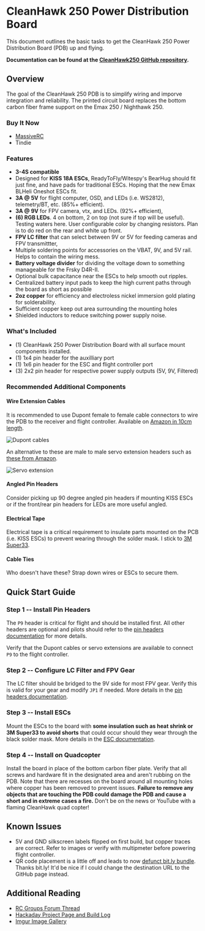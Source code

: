 # CleanHawk 250 Power Distribution Board

This document outlines the basic tasks to get the CleanHawk 250 Power Distribution Board (PDB) up and flying.

**Documentation can be found at the [CleanHawk250 GitHub repository](https://github.com/kylemanna/cleanhawk250).**


## Overview

The goal of the CleanHawk 250 PDB is to simplify wiring and imporve integration and reliability.  The printed circuit board replaces the bottom carbon fiber frame support on the Emax 250 / Nighthawk 250.

### Buy It Now

* [MassiveRC](http://bit.ly/1aG1E3O)
* Tindie

### Features

* **3-4S compatible**
* Designed for **KISS 18A ESCs**, ReadyToFly/Witespy's BearHug should fit just fine, and have pads for traditional ESCs. Hoping that the new Emax BLHeli Oneshot ESCs fit.
* **3A @ 5V** for flight computer, OSD, and LEDs (i.e. WS2812), telemetry/BT, etc. (85%+ efficient).
* **3A @ 9V** for FPV camera, vtx, and LEDs. (92%+ efficient),
* **(6) RGB LEDs**. 4 on bottom, 2 on top (not sure if top will be useful). Testing waters here. User configurable color by changing resistors. Plan is to do red on the rear and white up front.
* **FPV LC filter** that can select between 9V or 5V for feeding cameras and FPV transmittter,
* Multiple soldering points for accessories on the VBAT, 9V, and 5V rail. Helps to contain the wiring mess.
* **Battery voltage divider** for dividing the voltage down to something manageable for the Frsky D4R-II.
* Optional bulk capacitance near the ESCs to help smooth out ripples.
* Centralized battery input pads to keep the high current paths through the board as short as possible
* **2oz copper** for efficiency and electroless nickel immersion gold plating for solderability.
* Sufficient copper keep out area surrounding the mounting holes
* Shielded inductors to reduce switching power supply noise.

### What's Included

* (1) CleanHawk 250 Power Distribution Board with all surface mount components installed.
* (1) 1x4 pin header for the auxilliary port
* (1) 1x6 pin header for the ESC and flight controller port
* (3) 2x2 pin header for respective power supply outputs (5V, 9V, Filtered)

### Recommended Additional Components

#### Wire Extension Cables

It is recommended to use Dupont female to female cable connectors to wire the PDB to the receiver and flight controller. Available on [Amazon in 10cm length](http://amzn.com/B00KOL5BCC).

![Dupont cables](http://i.imgur.com/sG2cDaPm.jpg)

An alternative to these are male to male servo extension headers such as [these from Amazon](http://amzn.com/B00FGLSTY2).

![Servo extension](http://i.imgur.com/mOOl1RLm.jpg)

#### Angled Pin Headers

Consider picking up 90 degree angled pin headers if mounting KISS ESCs or if the front/rear pin headers for LEDs are more useful angled.

#### Electrical Tape

Electrical tape is a critical requirement to insulate parts mounted on the PCB (i.e. KISS ESCs) to prevent wearing through the solder mask.  I stick to [3M Super33](http://amzn.com/B00004WCCL).

#### Cable Ties

Who doesn't have these?  Strap down wires or ESCs to secure them.


## Quick Start Guide

### Step 1 -- Install Pin Headers

The `P9` header is critical for flight and should be installed first.  All other headers are optional and pilots should refer to the [pin headers documentation](PinHeaders.md) for more details.

Verify that the Dupont cables or servo extensions are available to connect `P9` to the flight controller.

### Step 2 -- Configure LC Filter and FPV Gear

The LC filter should be bridged to the 9V side for most FPV gear.  Verify this is valid for your gear and modify `JP1` if needed.  More details in the [pin headers documentation](PinHeaders.md).

### Step 3 -- Install ESCs

Mount the ESCs to the board with **some insulation such as heat shrink or 3M Super33 to avoid shorts** that could occur should they wear through the black solder mask.  More details in the [ESC documentation](ESCs.md).

### Step 4 -- Install on Quadcopter

Install the board in place of the bottom carbon fiber plate.  Verify that all screws and hardware fit in the designated area and aren't rubbing on the PDB. Note that there are recesses on the board around all mounting holes where copper has been removed to prevent issues.  **Failure to remove any objects that are touching the PDB could damage the PDB and cause a short and in extreme cases a fire.** Don't be on the news or YouTube with a flaming CleanHawk quad copter!

## Known Issues

* 5V and GND silkscreen labels flipped on first build, but copper traces are correct. Refer to images or verify with multipmeter before powering flight controller.
* QR code placement is a little off and leads to now [defunct bit.ly bundle](http://bitly.is/1aG0YLU).  Thanks bit.ly!  It'd be nice if I could change the destination URL to the GitHub page instead.


## Additional Reading

* [RC Groups Forum Thread](http://bit.ly/1aFZpxj)
* [Hackaday Project Page and Build Log](http://bit.ly/1aG09m9)
* [Imgur Image Gallery](http://bit.ly/1aG00z3)
